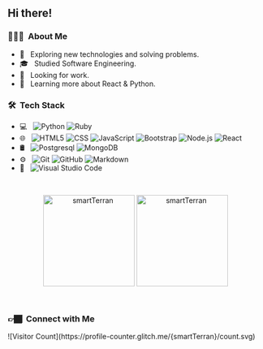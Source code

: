 

<h2> Hi there!</h2>

<h3> 👨🏾‍💻 &nbsp;About Me </h3>

- 🤔 &nbsp; Exploring new technologies and solving problems.
- 🎓 &nbsp; Studied Software Engineering.
- 💼 &nbsp; Looking for work.
- 🌱 &nbsp; Learning more about React & Python.

<h3> 🛠 &nbsp;Tech Stack</h3>

- 💻 &nbsp;
  ![Python](https://img.shields.io/badge/-Python-333333?style=flat&logo=python)
  ![Ruby](https://img.shields.io/badge/-Ruby-333333?style=flat&logo=ruby)
- 🌐 &nbsp;
  ![HTML5](https://img.shields.io/badge/-HTML5-333333?style=flat&logo=HTML5)
  ![CSS](https://img.shields.io/badge/-CSS-333333?style=flat&logo=CSS3&logoColor=1572B6)
  ![JavaScript](https://img.shields.io/badge/-JavaScript-333333?style=flat&logo=javascript)
  ![Bootstrap](https://img.shields.io/badge/-Bootstrap-333333?style=flat&logo=bootstrap&logoColor=563D7C)
  ![Node.js](https://img.shields.io/badge/-Node.js-333333?style=flat&logo=node.js)
  ![React](https://img.shields.io/badge/-React-333333?style=flat&logo=react)
- 🛢 &nbsp;
  ![Postgresql](https://img.shields.io/badge/-Postgresql-333333?style=flat&logo=postgresql)
  ![MongoDB](https://img.shields.io/badge/-MongoDB-333333?style=flat&logo=mongodb)
- ⚙️ &nbsp;
  ![Git](https://img.shields.io/badge/-Git-333333?style=flat&logo=git)
  ![GitHub](https://img.shields.io/badge/-GitHub-333333?style=flat&logo=github)
  ![Markdown](https://img.shields.io/badge/-Markdown-333333?style=flat&logo=markdown)
- 🔧 &nbsp;
  ![Visual Studio Code](https://img.shields.io/badge/-Visual%20Studio%20Code-333333?style=flat&logo=visual-studio-code&logoColor=007ACC)

<br/>

<p align="center">
<img height="180em" src="https://github-readme-stats.vercel.app/api?username=smartTerran&hide_border=true&count_private=true&show_icons=true&theme=radical&bg_color=0D1117" alt="smartTerran" align = "center"/>
<img height="180em" src="https://github-readme-stats.vercel.app/api/top-langs?username=smartTerran&show_icons=true&locale=en&layout=compact&hide_border=true&theme=radical&bg_color=0D1117" alt="smartTerran" align = "center"/>
</p>

<!-- <a href="https://github.com/smartTerran">
  <img height="180em" src="https://github-readme-stats.vercel.app/api?username=smartTerran&theme=buefy&show_icons=true" />
</a> -->
<br/>

<h3> 👉🏾 &nbsp;Connect with Me </h3>
  ![Visitor Count](https://profile-counter.glitch.me/{smartTerran}/count.svg)